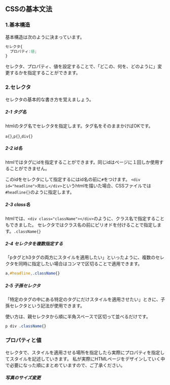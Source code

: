 ## CSSの基本文法
### 1.基本構造
基本構造は次のように決まっています。
```CSS
セレクタ{
  プロパティ:値;
}  
```
セレクタ、プロパティ、値を設定することで、「どこの、何を、どのように」変更するかを指定することができます。
### 2.セレクタ
セレクタの基本的な書き方を覚えましょう。
##### 2-1 タグ名
htmlのタグ名でセレクタを指定します。タグ名をそのままかけばOKです。

`a{}`,`p{}`,`div{}`

##### 2-2 id名
htmlではタグにidを指定することができます。同じidはページに１回しか使用することができません。

このidをセレクタにして指定するにはid名の前に`#`をつけます。
`<div id="headline">見出し</div>`というhtmlを描いた場合、CSSファイルでは`#headline{}`のように指定します。

##### 2-3 class名
htmlでは、`<div class="className"></div>`のように、クラス名で指定することもできました。
セレクタではクラス名の前にピリオドを付けることで指定します。`.className{}`

##### 2-4 セレクタを複数指定する
「pタグとh3タグの両方にスタイルを適用したい」といったように、複数のセレクタを同時に指定したい場合はコンマで区切ることで適用できます。
```CSS
a,#headline,.className{}
```

##### 2-5 子孫セレクタ
「特定のタグの中にある特定のタグにだけスタイルを適用させたい」ときに、子孫セレクタという記法が使用できます。

使い方は、親セレクタから順に半角スペースで区切って並べるだけです。
```CSS
p div .className{}
```

### プロパティと値
セレクタで、スタイルを適用させる場所を指定したら実際にプロパティを指定してスタイルを記述していきます。
私が実際にHTMLページをデザインしていく中で必要になった順にまとめていますので、ご了承ください。
##### 写真のサイズ変更


